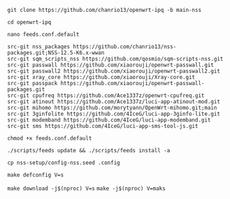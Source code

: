 ```git clone https://github.com/chanrio13/openwrt-ipq -b main-nss```

```cd openwrt-ipq```

```nano feeds.conf.default```
```
src-git nss_packages https://github.com/chanrio13/nss-packages.git;NSS-12.5-K6.x-wwan
src-git sqm_scripts_nss https://github.com/qosmio/sqm-scripts-nss.git
src-git passwall https://github.com/xiaorouji/openwrt-passwall.git
src-git passwall2 https://github.com/xiaorouji/openwrt-passwall2.git
src-git xray_core https://github.com/xiaorouji/Xray-core.git
src-git passpack https://github.com/xiaorouji/openwrt-passwall-packages.git
src-git cpufreq https://github.com/Ace1337z/openwrt-cpufreq.git
src-git atinout https://github.com/Ace1337z/luci-app-atinout-mod.git
src-git mihomo https://github.com/morytyann/OpenWrt-mihomo.git;main
src-git 3ginfolite https://github.com/4IceG/luci-app-3ginfo-lite.git
src-git modemband https://github.com/4IceG/luci-app-modemband.git
src-git sms https://github.com/4IceG/luci-app-sms-tool-js.git
```
```chmod +x feeds.conf.default```

```./scripts/feeds update && ./scripts/feeds install -a```

```cp nss-setup/config-nss.seed .config```

```make defconfig V=s```

```make download -j$(nproc) V=s```
```make -j$(nproc) V=maks```

